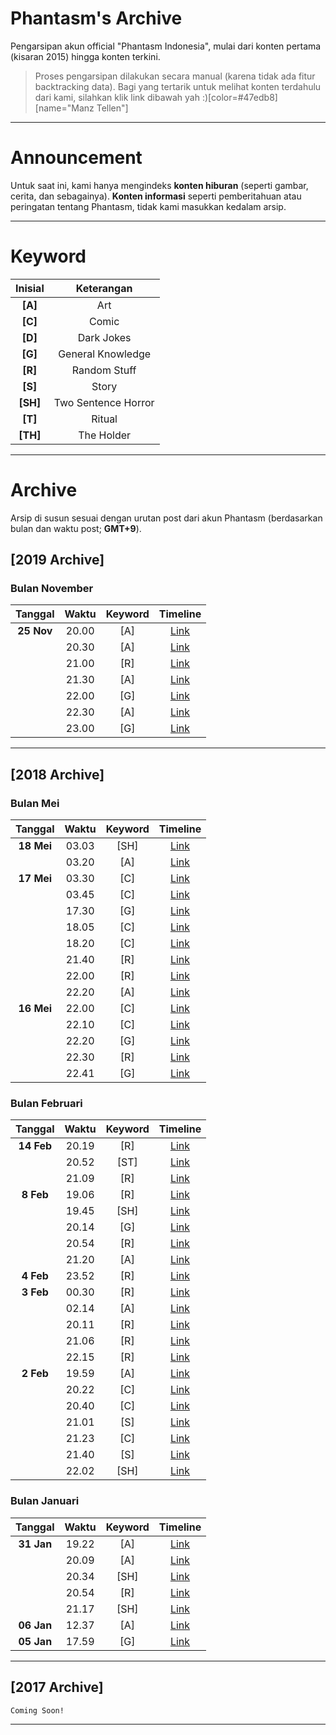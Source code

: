 # Phantasm's Archive
Pengarsipan akun official "Phantasm Indonesia", mulai dari konten pertama (kisaran 2015) hingga konten terkini.
> Proses pengarsipan dilakukan secara manual (karena tidak ada fitur backtracking data). Bagi yang tertarik untuk melihat konten terdahulu dari kami, silahkan klik link dibawah yah :)[color=#47edb8][name="Manz Tellen"]

---

# Announcement
Untuk saat ini, kami hanya mengindeks **konten hiburan** (seperti gambar, cerita, dan sebagainya). **Konten informasi** seperti pemberitahuan atau peringatan tentang Phantasm, tidak kami masukkan kedalam arsip.

---

# Keyword


| Inisial  |     Keterangan      |
|:--------:|:-------------------:|
| **[A]**  |         Art         |
| **[C]**  |        Comic        |
| **[D]**  |     Dark Jokes      |
| **[G]**  |  General Knowledge  |
| **[R]**  |    Random Stuff     |
| **[S]**  |        Story        |
| **[SH]** | Two Sentence Horror |
| **[T]**  |       Ritual        |
| **[TH]** |     The Holder      |

---

# Archive
Arsip di susun sesuai dengan urutan post dari akun Phantasm (berdasarkan bulan dan waktu post; **GMT+9**).


## [2019 Archive]
### Bulan November
|  Tanggal   | Waktu | Keyword |                                     Timeline                                      |
|:----------:|:-----:|:-------:|:---------------------------------------------------------------------------------:|
| **25 Nov** | 20.00 |   [A]   | [Link](https://line.me/R/home/public/post?id=ccl4128f&postId=1157468320708033261) |
|            | 20.30 |   [A]   |                                     [Link](https://line.me/R/home/public/post?id=ccl4128f&postId=1157468500108036610)                                      |
|            | 21.00      |  [R]       | [Link](https://line.me/R/home/public/post?id=ccl4128f&postId=1157468681108030256)                                                                                  |
|            | 21.30      |  [A]       | [Link](https://line.me/R/home/public/post?id=ccl4128f&postId=1157468860208033768)                                                                                  |
|            | 22.00      |  [G]       | [Link](https://line.me/R/home/public/post?id=ccl4128f&postId=1157469040908036995)                                                                                  |
|            | 22.30      |  [A]       | [Link](https://line.me/R/home/public/post?id=ccl4128f&postId=1157469220308039992)                                                                                  |
|            | 23.00      |  [G]       | [Link](https://line.me/R/home/public/post?id=ccl4128f&postId=1157469400808032950)                                                                                  |

---


## [2018 Archive]
### Bulan Mei
|  Tanggal   | Waktu | Keyword |                                     Timeline                                      |
|:----------:|:-----:|:-------:|:---------------------------------------------------------------------------------:|
| **18 Mei** | 03.03 |  [SH]  | [Link](https://line.me/R/home/public/post?id=ccl4128f&postId=1152658383408035587) |
|            | 03.20 |   [A]   | [Link](https://line.me/R/home/public/post?id=ccl4128f&postId=1152658480308036023) |
| **17 Mei** | 03.30 |   [C]   | [Link](https://line.me/R/home/public/post?id=ccl4128f&postId=1152649900408030345) |
|            | 03.45 |   [C]   | [Link](https://line.me/R/home/public/post?id=ccl4128f&postId=1152649990208030765) |
|            | 17.30 |   [G]   | [Link](https://line.me/R/home/public/post?id=ccl4128f&postId=1152654940408033082) |
|            | 18.05 |   [C]   | [Link](https://line.me/R/home/public/post?id=ccl4128f&postId=1152655153608038224) |
|            | 18.20 |   [C]   | [Link](https://line.me/R/home/public/post?id=ccl4128f&postId=1152655240308030563) |
|            | 21.40 |   [R]   | [Link](https://line.me/R/home/public/post?id=ccl4128f&postId=1152656440508034040) |
|            | 22.00 |   [R]   | [Link](https://line.me/R/home/public/post?id=ccl4128f&postId=1152656560708037525) |
|            | 22.20 |   [A]   | [Link](https://line.me/R/home/public/post?id=ccl4128f&postId=1152656680208030866) |
| **16 Mei** | 22.00 |   [C]   | [Link](https://line.me/R/home/public/post?id=ccl4128f&postId=1152639281308031784) |
|            | 22.10 |   [C]   | [Link](https://line.me/R/home/public/post?id=ccl4128f&postId=1152639340308033341) |
|            | 22.20 |   [G]   | [Link](https://line.me/R/home/public/post?id=ccl4128f&postId=1152639400608035054) |
|            | 22.30 |   [R]   | [Link](https://line.me/R/home/public/post?id=ccl4128f&postId=1152639463608036898) |
|            | 22.41      |  [G]        | [Link](https://line.me/R/home/public/post?id=ccl4128f&postId=1152639528208038714)                                                                                  |

### Bulan Februari
|  Tanggal   | Waktu | Keyword |                                     Timeline                                      |
|:----------:|:-----:|:-------:|:---------------------------------------------------------------------------------:|
| **14 Feb** | 20.19 |   [R]   | [Link](https://line.me/R/home/public/post?id=ccl4128f&postId=1151861074908033256) |
|            | 20.52 |  [ST]   | [Link](https://line.me/R/home/public/post?id=ccl4128f&postId=1151861273008039004) |
|            | 21.09 |   [R]   | [Link](https://line.me/R/home/public/post?id=ccl4128f&postId=1151861379708032345) |
| **8 Feb**  | 19.06 |   [R]   | [Link](https://line.me/R/home/public/post?id=ccl4128f&postId=1151808796508038983) |
|            | 19.45 |  [SH]  | [Link](https://line.me/R/home/public/post?id=ccl4128f&postId=1151809032008035375) |
|            | 20.14 |   [G]   | [Link](https://line.me/R/home/public/post?id=ccl4128f&postId=1151809204108030623) |
|            | 20.54 |   [R]   | [Link](https://line.me/R/home/public/post?id=ccl4128f&postId=1151809447608030184) |
|            | 21.20 |   [A]   | [Link](https://line.me/R/home/public/post?id=ccl4128f&postId=1151809600208035985) |
| **4 Feb**  | 23.52 |   [R]   | [Link](https://line.me/R/home/public/post?id=ccl4128f&postId=1151775953108035176) |
| **3 Feb**  | 00.30 |   [R]   | [Link](https://line.me/R/home/public/post?id=ccl4128f&postId=1151758902408037289) |
|            | 02.14 |   [A]   | [Link](https://line.me/R/home/public/post?id=ccl4128f&postId=1151759527808035095) |
|            | 20.11 |   [R]   | [Link](https://line.me/R/home/public/post?id=ccl4128f&postId=1151765991208034431) |
|            | 21.06 |   [R]   | [Link](https://line.me/R/home/public/post?id=ccl4128f&postId=1151766321408033805) |
|            | 22.15 |   [R]   | [Link](https://line.me/R/home/public/post?id=ccl4128f&postId=1151766731508035657) |
| **2 Feb**  | 19.59 |   [A]   | [Link](https://line.me/R/home/public/post?id=ccl4128f&postId=1151757274708033947) |
|            | 20.22 |   [C]   | [Link](https://line.me/R/home/public/post?id=ccl4128f&postId=1151757414808038188) |
|            | 20.40 |   [C]   | [Link](https://line.me/R/home/public/post?id=ccl4128f&postId=1151757525408031339) |
|            | 21.01 |   [S]   | [Link](https://line.me/R/home/public/post?id=ccl4128f&postId=1151757647608034945) |
|            | 21.23 |   [C]   | [Link](https://line.me/R/home/public/post?id=ccl4128f&postId=1151757778908038978) |
|            | 21.40 |   [S]   | [Link](https://line.me/R/home/public/post?id=ccl4128f&postId=1151757882808031980) |
|            | 22.02      | [SH]        | [Link](https://line.me/R/home/public/post?id=ccl4128f&postId=1151758017808035989)                                                                                   |

### Bulan Januari
|  Tanggal   | Waktu | Keyword |                                     Timeline                                      |
|:----------:|:-----:|:-------:|:---------------------------------------------------------------------------------:|
| **31 Jan** | 19.22 |   [A]   | [Link](https://line.me/R/home/public/post?id=ccl4128f&postId=1151739776308035721) |
|            | 20.09      | [A]        | [Link](https://line.me/R/home/public/post?id=ccl4128f&postId=1151740059008033100)                                                                                   |
|            | 20.34      | [SH]        | [Link](https://line.me/R/home/public/post?id=ccl4128f&postId=1151740208908037100)                                                                                   |
|            | 20.54      | [R]        | [Link](https://line.me/R/home/public/post?id=ccl4128f&postId=1151740326208030372)                                                                                   |
|            | 21.17      | [SH]        | [Link](https://line.me/R/home/public/post?id=ccl4128f&postId=1151740462508034320)                                                                                   |
| **06 Jan** | 12.37 |   [A]   | [Link](https://line.me/R/home/public/post?id=ccl4128f&postId=1151521345308030687) |
| **05 Jan** | 17.59 |   [G]   | [Link](https://line.me/R/home/public/post?id=ccl4128f&postId=1151514638408038593) |

---


## [2017 Archive]
    Coming Soon!

---